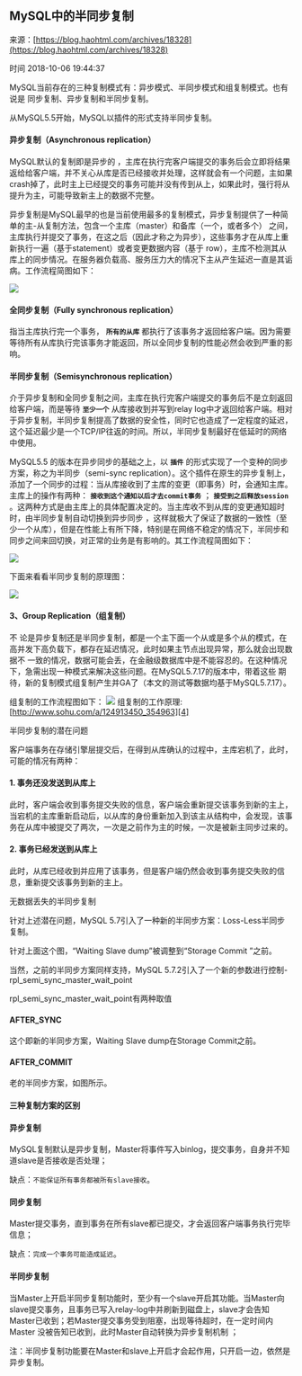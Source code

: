 ## MySQL中的半同步复制

来源：[https://blog.haohtml.com/archives/18328](https://blog.haohtml.com/archives/18328)

时间 2018-10-06 19:44:37

 
MySQL当前存在的三种复制模式有：异步模式、半同步模式和组复制模式。也有说是 同步复制、异步复制和半同步复制。
 
从MySQL5.5开始，MySQL以插件的形式支持半同步复制。
 
#### 异步复制（Asynchronous replication）
 
MySQL默认的复制即是异步的  ，主库在执行完客户端提交的事务后会立即将结果返给给客户端，并不关心从库是否已经接收并处理，这样就会有一个问题，主如果crash掉了，此时主上已经提交的事务可能并没有传到从上，如果此时，强行将从提升为主，可能导致新主上的数据不完整。
 
异步复制是MySQL最早的也是当前使用最多的复制模式，异步复制提供了一种简单的主-从复制方法，包含一个主库（master）和备库（一个，或者多个） 之间，主库执行并提交了事务，在这之后（因此才称之为异步），这些事务才在从库上重新执行一遍（基于statement）或者变更数据内容（基于 row），主库不检测其从库上的同步情况。在服务器负载高、服务压力大的情况下主从产生延迟一直是其诟病。工作流程简图如下：
 
![][0]
 
#### 全同步复制（Fully synchronous replication）
 
指当主库执行完一个事务， **`所有的从库`**    都执行了该事务才返回给客户端。因为需要等待所有从库执行完该事务才能返回，所以全同步复制的性能必然会收到严重的影响。
 
#### 半同步复制（Semisynchronous replication）
 
介于异步复制和全同步复制之间，主库在执行完客户端提交的事务后不是立刻返回给客户端，而是等待 **`至少一个`**    从库接收到并写到relay log中才返回给客户端。相对于异步复制，半同步复制提高了数据的安全性，同时它也造成了一定程度的延迟，这个延迟最少是一个TCP/IP往返的时间。所以，半同步复制最好在低延时的网络中使用。
 
MySQL5.5 的版本在异步同步的基础之上，以 **`插件`**  的形式实现了一个变种的同步方案，称之为半同步（semi-sync replication）。这个插件在原生的异步复制上，添加了一个同步的过程：当从库接收到了主库的变更（即事务）时，会通知主库。主库上的操作有两种： **`接收到这个通知以后才去commit事务`**  ； **`接受到之后释放session`**  。这两种方式是由主库上的具体配置决定的。当主库收不到从库的变更通知超时时，由半同步复制自动切换到异步同步  ，这样就极大了保证了数据的一致性（至少一个从库），但是在性能上有所下降，特别是在网络不稳定的情况下，半同步和同步之间来回切换，对正常的业务是有影响的。其工作流程简图如下：
 
![][1]
 
下面来看看半同步复制的原理图：
 
![][2]
 
#### 3、Group Replication（组复制）
 
不 论是异步复制还是半同步复制，都是一个主下面一个从或是多个从的模式，在高并发下高负载下，都存在延迟情况，此时如果主节点出现异常，那么就会出现数据不 一致的情况，数据可能会丢，在金融级数据库中是不能容忍的。在这种情况下，急需出现一种模式来解决这些问题。在MySQL5.7.17的版本中，带着这些 期待，新的复制模式组复制产生并GA了（本文的测试等数据均基于MySQL5.7.17）。
 
组复制的工作流程图如下： 
![][3]
 组复制的工作原理:  [http://www.sohu.com/a/124913450_354963][4]
 
半同步复制的潜在问题
 
客户端事务在存储引擎层提交后，在得到从库确认的过程中，主库宕机了，此时，可能的情况有两种：
 
#### 1. 事务还没发送到从库上
 
此时，客户端会收到事务提交失败的信息，客户端会重新提交该事务到新的主上，当宕机的主库重新启动后，以从库的身份重新加入到该主从结构中，会发现，该事务在从库中被提交了两次，一次是之前作为主的时候，一次是被新主同步过来的。
 
#### 2. 事务已经发送到从库上
 
此时，从库已经收到并应用了该事务，但是客户端仍然会收到事务提交失败的信息，重新提交该事务到新的主上。
 
无数据丢失的半同步复制
 
针对上述潜在问题，MySQL 5.7引入了一种新的半同步方案：Loss-Less半同步复制。
 
针对上面这个图，“Waiting Slave dump”被调整到“Storage Commit  ”之前。
 
当然，之前的半同步方案同样支持，MySQL 5.7.2引入了一个新的参数进行控制-rpl_semi_sync_master_wait_point
 
rpl_semi_sync_master_wait_point有两种取值
 
#### AFTER_SYNC
 
这个即新的半同步方案，Waiting Slave dump在Storage Commit之前。
 
#### AFTER_COMMIT
 
老的半同步方案，如图所示。
 
#### 三种复制方案的区别
 
  

#### 异步复制
 
MySQL复制默认是异步复制，Master将事件写入binlog，提交事务，自身并不知道slave是否接收是否处理；
 
缺点：`不能保证所有事务都被所有slave接收`。
 

#### 同步复制
 
Master提交事务，直到事务在所有slave都已提交，才会返回客户端事务执行完毕信息；
 
缺点：`完成一个事务可能造成延迟`。
 

#### 半同步复制
 
当Master上开启半同步复制功能时，至少有一个slave开启其功能。当Master向slave提交事务，且事务已写入relay-log中并刷新到磁盘上，slave才会告知Master已收到；若Master提交事务受到阻塞，出现等待超时，在一定时间内Master 没被告知已收到，此时Master自动转换为异步复制机制  ；
 
注：半同步复制功能要在Master和slave上开启才会起作用，只开启一边，依然是异步复制。


[4]: http://www.sohu.com/a/124913450_354963
[0]: ./img/6ZRJbuI.jpg
[1]: ./img/aqaA3qF.jpg
[2]: ./img/6fU3qqr.jpg
[3]: ./img/VBzMryj.jpg